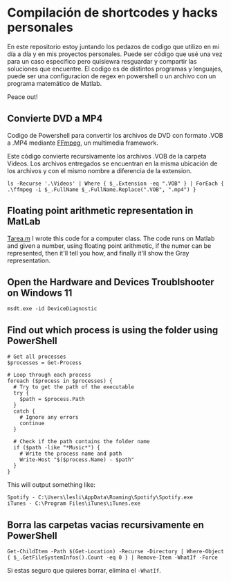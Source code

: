 # Compilación de shortcodes y hacks personales

En este repositorio estoy juntando los pedazos de codigo que utilizo en mi día a día y en mis proyectos personales. Puede ser código que usé una vez para un caso especifico pero quisiewra resguardar y compartir las soluciones que encuentre. El codigo es de distintos programas y lenguajes, puede ser una configuracion de regex en powershell o un archivo con un programa matemático de Matlab.

Peace out!

Convierte DVD a MP4
---
Codigo de Powershell para convertir los archivos de DVD con formato .VOB a .MP4 mediante [FFmpeg](https://ffmpeg.org/documentation.html), un multimedia framework.


Este código convierte recursivamente los archivos .VOB de la carpeta Videos. Los archivos entregados se encuentran en la misma ubicación de los archivos y con el mismo nombre a diferencia de la extension.

`
ls -Recurse '.\Videos' | Where { $_.Extension -eq ".VOB" } | ForEach { .\ffmpeg -i $_.FullName $_.FullName.Replace(".VOB", ".mp4") }
`



Floating point arithmetic representation in MatLab
---
[Tarea.m](https://github.com/lespam/shortcuts/blob/master/tarea.m)
I wrote this code for a computer class. The code runs on Matlab and given a number, using floating point arithmetic, if the numer can be represented, then it'll tell you how, and finally it'll show the Gray representation.



Open the Hardware and Devices Troublshooter on Windows 11
---
`
msdt.exe -id DeviceDiagnostic
`

Find out which process is using the folder using PowerShell
---
```
# Get all processes
$processes = Get-Process

# Loop through each process
foreach ($process in $processes) {
  # Try to get the path of the executable
  try {
    $path = $process.Path
  }
  catch {
    # Ignore any errors
    continue
  }

  # Check if the path contains the folder name
  if ($path -like "*Music*") {
    # Write the process name and path
    Write-Host "$($process.Name) - $path"
  }
}
```

This will output something like:
```
Spotify - C:\Users\lesli\AppData\Roaming\Spotify\Spotify.exe
iTunes - C:\Program Files\iTunes\iTunes.exe
```

Borra las carpetas vacias recursivamente en PowerShell
---

```
Get-ChildItem -Path $(Get-Location) -Recurse -Directory | Where-Object { $_.GetFileSystemInfos().Count -eq 0 } | Remove-Item -WhatIf -Force
```
Si estas seguro que quieres borrar, elimina el `-WhatIf`.
